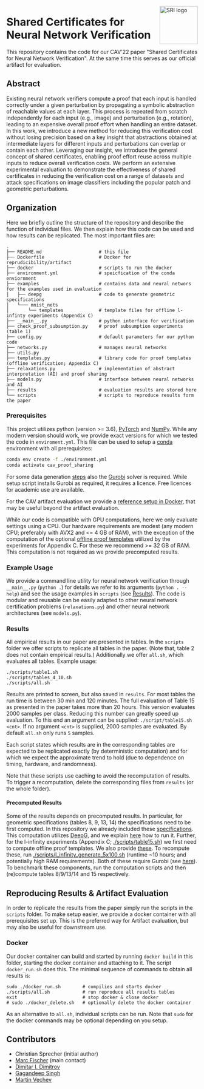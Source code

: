 <a href="https://www.sri.inf.ethz.ch/"><img width="100" alt="SRI logo" align="right" src="http://safeai.ethz.ch/img/sri-logo.svg"></a>
# Shared Certificates for Neural Network Verification 

This repository contains the code for our CAV'22 paper "Shared Certificates for Neural Network Verification".
At the same time this serves as our official artifact for evaluation.

## Abstract
Existing neural network verifiers compute a proof that each input is handled correctly under a given perturbation by propagating a symbolic abstraction of reachable values at each layer. This process is repeated from scratch independently for each input (e.g., image) and perturbation (e.g., rotation), leading to an expensive overall proof effort when handling an entire dataset. In this work, we introduce a new method for reducing this verification cost without losing precision based on a key insight that abstractions obtained at intermediate layers for different inputs and perturbations can overlap or contain each other. Leveraging our insight, we introduce the general concept of shared certificates, enabling proof effort reuse across multiple inputs to reduce overall verification costs. We perform an extensive experimental evaluation to demonstrate the effectiveness of shared certificates in reducing the verification cost on a range of datasets and attack specifications on image classifiers including the popular patch and geometric perturbations.

## Organization
Here we briefly outline the structure of the repository and describe the function of individual files.
We then explain how this code can be used and how results can be replicated.
The most important files are:

```
.
├── README.md                     # this file
├── Dockerfile                    # Docker for reprudicibility/artifact
├── docker                        # scripts to run the docker
├── environment.yml               # speicfication of the conda enviornment
├── examples                      # contains data and neural networs for the examples used in evaluation
│   ├── deepg                     # code to generate geometric specifications 
│   └─── mnist_nets
│       └── templates             # template files for offline l-infinty experiments (Appendix C)
├── __main__.py                   # python interface for verification
├── check_proof_subsumption.py    # proof subsumption experiments (table 1)
├── config.py                     # default parameters for our python code
├── networks.py                   # manages neural networks
├── utils.py
├── templates.py                  # library code for proof templates (offline verification; Appendix C)
├── relaxations.py                # implementation of abstract interpretation (AI) and proof sharing
├── models.py                     # interface between neural networks and AI 
├── results                       # evaluation results are stored here
└── scripts                       # scripts to reproduce results form the paper
```

### Prerequisites
This project utilizes python (version >= 3.6), [PyTorch](http://pytorch.org) and [NumPy](http://numpy.org).
While any modern version should work, we provide exact versions for which we tested the code in `enviroment.yml`.
This file can be used to setup a [conda](https://conda.io) environment with all prerequisites:
``` bash
conda env create -f ./environment.yml
conda activate cav_proof_sharing
```
For some data generation [steps](#precomputed-results) also the [Gurobi](https://www.gurobi.com) solver is required.
While setup script installs Gurobi as required, it requires a licence. Free licences for academic use are available.

For the CAV artifact evaluation we provide a [reference setup in Docker](#Docker), that may be useful beyond the artifact evaluation.

While our code is compatible with GPU computations, here we only evaluate settings using a CPU.
Our hardware requirements are modest (any modern CPU; preferably with AVX2 and <= 4 GB of RAM), with the exception of the computation of
the optional [offline proof templates](#precomputed-results) utilized by the experiments for Appendix C. For these we recommend >= 32 GB of RAM.
This computation is not required as we provide precomputed results.

### Example Usage
We provide a command line utility for neural network verification through `__main__.py` (`python .`) for details we refer to its arguments (`python . --help`) and see the usage examples in `scripts` (see [Results](#Results)). The code is modular and reusable can be easily adapted to other neural network certification problems (`relaxations.py`) and other neural network architectures (see `models.py`).

### Results
All empirical results in our paper are presented in tables. In the `scripts` folder we offer scripts to replicate all tables in the paper. (Note that, table 2 does not contain empirical results.)
Additionally we offer `all.sh`, which evaluates all tables.
Example usage:
```
./scripts/table1.sh
./scripts/tables_4_10.sh
./scripts/all.sh
```

Results are printed to screen, but also saved in `results`. For most tables the run time is between 30 min and 120 minutes. The full evaluation of Table 15 as presented in the paper takes more than 20 hours. This version evaluates 2000 samples per class. Reducing this number can greatly speed up evaluation. To this end an argument can be supplied: `./script/table15.sh <cnt>`. If no argument `<cnt>` is supplied, 2000 samples are evaluated. By default `all.sh` only runs `5` samples.

Each script states which results are in the corresponding tables are expected to be replicated exactly (by deterministic computation) and for which we expect the approximate trend to hold (due to dependence on timing, hardware, and randomness).

Note that these scripts use caching to avoid the recomputation of results. To trigger a recomputation, delete the corresponding files from `results` (or the whole folder).

#### Precomputed Results
Some of the results depends on precomputed results. In particular, for geometric specifications (tables 8, 9, 13, 14) the specifications need to be first computed. In this repository we already included these [specifications](examples/deepg/). This computation utilizes [DeepG](https://github.com/eth-sri/deepg), and we explain [here](examples/deepg/README.md) how to run it. Further, for the l-infinity experiments (Appendix C; [./scripts/table15.sh](scripts/table15.sh)) we first need to compute offline proof templates. We also provide [these](examples/mnist_nets/templates). To recompute these, run [./scripts/l_infinity_generate_5x100.sh](scripts/l_infinity_generate_5x100.sh) (runtime ~10 hours; and potentially high RAM requirements). Both of these require Gurobi (see [here](Gurobi.md)).
To benchmark these components, run the computation scripts and then (re)compute tables 8/9/13/14 and 15 respectively.

## Reproducing Results & Artifact Evaluation
In order to replicate the results from the paper simply run the scripts in the `scripts` folder.
To make setup easier, we provide a docker container with all prerequisites set up.
This is the preferred way for Artifact evaluation, but may also be useful for downstream use.

### Docker
Our docker container can build and started by running `docker build` in this folder, starting the docker container and attaching to it. The script `docker_run.sh` does this.
The minimal sequence of commands to obtain all results is:

```
sudo ./docker_run.sh        # compilies and starts docker
./scripts/all.sh            # run reproduce all results tables
exit                        # stop docker & close docker
# sudo ./docker_delete.sh   # optionally delete the docker container
```

As an alternative to `all.sh`, individual scripts can be run.
Note that `sudo` for the docker commands may be optional depending on you setup.


## Contributors 
- Christian Sprecher (initial author)
- [Marc Fischer](https://www.sri.inf.ethz.ch/people/marc) (main contact)
- [Dimitar I. Dimitrov](https://www.sri.inf.ethz.ch/people/dimitadi)
- [Gagandeep Singh](https://ggndpsngh.github.io/)
- [Martin Vechev](https://www.sri.inf.ethz.ch/people/martin)

